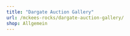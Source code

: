 ```yaml
---
title: "Dargate Auction Gallery"
url: /mckees-rocks/dargate-auction-gallery/
shop: Allgemein
---
```

